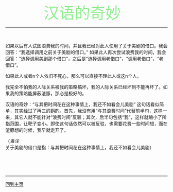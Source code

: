 &emsp;&emsp;&emsp;&emsp;&emsp;&emsp;&emsp;&emsp;&ensp;<font face="微软雅黑" color="#90EE90" size="7">汉语的奇妙</font>

---
<br />

如果以后有人试图浪费我的时间，并且我已经对此人使用了关于美剧的借口。我会回答：“我选择调用之前关于美剧的借口。” 如果此人再次尝试浪费我的时间，我会回答：“选择调用美剧那个借口”，之后是“选择调用老借口”，“调用老借口”，“老借口”。

如果此人或者n个人依旧不死心，那么可以直接不理此人或这n个人。

我完全不怕我的人际关系被我的策略搞坏，我的人际关系已经坏到不能再坏了。如果我的策略能屏蔽渣豚，那必是极好的。

汉语的奇妙：“与其把时间花在这种事情上，我还不如看会儿美剧” 这句话看似简单，其实经过了再三的斟酌。首先，我没有用“与其浪费时间”代替前半句，这样一来，其它人就不能针对“浪费时间”反驳；其次，后半句包括“我”，这样就缩小了所指范围，让靶子变小。即使这句话依然可以被反驳，也需要花费一些时间想，而在渣豚想的时候，我早就走开了。

（*备注* 关于美剧的借口是指：与其把时间花在这种事情上，我还不如看会儿美剧）

<br /><br /><br />

---

[回到主页](https://qq14.github.io/)